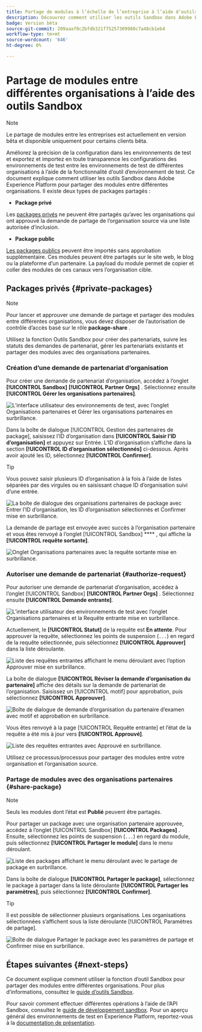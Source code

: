 ```yaml
---
title: Partage de modules à l’échelle de l’entreprise à l’aide d’outils Sandbox
description: Découvrez comment utiliser les outils Sandbox dans Adobe Experience Platform pour partager des modules entre différentes organisations.
badge: Version bêta
source-git-commit: 209aaaf0c2bfdb321f75257309980c7a48cb1eb4
workflow-type: tm+mt
source-wordcount: '646'
ht-degree: 0%

---
```


# Partage de modules entre différentes organisations à l’aide des outils Sandbox

>[!NOTE]
>
>Le partage de modules entre les entreprises est actuellement en version bêta et disponible uniquement pour certains clients bêta.

Améliorez la précision de la configuration dans les environnements de test et exportez et importez en toute transparence les configurations des environnements de test entre les environnements de test de différentes organisations à l’aide de la fonctionnalité d’outil d’environnement de test. Ce document explique comment utiliser les outils Sandbox dans Adobe Experience Platform pour partager des modules entre différentes organisations. Il existe deux types de packages partagés :

- **Package privé**

Les [packages privés](#private-packages) ne peuvent être partagés qu’avec les organisations qui ont approuvé la demande de partage de l’organisation source via une liste autorisée d’inclusion.

- **Package public**

[Les packages publics](./sandbox-tooling.md/#export-and-import-an-entire-sandbox) peuvent être importés sans approbation supplémentaire. Ces modules peuvent être partagés sur le site web, le blog ou la plateforme d’un partenaire. La payload du module permet de copier et coller des modules de ces canaux vers l’organisation cible.

## Packages privés {#private-packages}

>[!NOTE]
>
>Pour lancer et approuver une demande de partage et partager des modules entre différentes organisations, vous devez disposer de l’autorisation de contrôle d’accès basé sur le rôle **package-share** .

Utilisez la fonction Outils Sandbox pour créer des partenariats, suivre les statuts des demandes de partenariat, gérer les partenariats existants et partager des modules avec des organisations partenaires.

### Création d’une demande de partenariat d’organisation

Pour créer une demande de partenariat d’organisation, accédez à l’onglet **[!UICONTROL Sandbox]** **[!UICONTROL Partner Orgs]** . Sélectionnez ensuite **[!UICONTROL Gérer les organisations partenaires]**.

![L’interface utilisateur des environnements de test, avec l’onglet Organisations partenaires et Gérer les organisations partenaires en surbrillance.](../images/ui/sandbox-tooling/private-manage-partner-orgs.png)

Dans la boîte de dialogue [!UICONTROL Gestion des partenaires de package], saisissez l’ID d’organisation dans **[!UICONTROL Saisir l’ID d’organisation]** et appuyez sur Entrée. L’ID d’organisation s’affiche dans la section **[!UICONTROL ID d’organisation sélectionnés]** ci-dessous. Après avoir ajouté les ID, sélectionnez **[!UICONTROL Confirmer]**.

>[!TIP]
>
>Vous pouvez saisir plusieurs ID d’organisation à la fois à l’aide de listes séparées par des virgules ou en saisissant chaque ID d’organisation suivi d’une entrée.

![La boîte de dialogue des organisations partenaires de package avec Entrer l’ID d’organisation, les ID d’organisation sélectionnés et Confirmer mise en surbrillance.](../images/ui/sandbox-tooling/private-enter-org-id.png)

La demande de partage est envoyée avec succès à l’organisation partenaire et vous êtes renvoyé à l’onglet [!UICONTROL Sandbox] **** , qui affiche la **[!UICONTROL requête sortante]**.

![Onglet Organisations partenaires avec la requête sortante mise en surbrillance.](../images/ui/sandbox-tooling/private-outgoing-request.png)

### Autoriser une demande de partenariat {#authorize-request}

Pour autoriser une demande de partenariat d’organisation, accédez à l’onglet [!UICONTROL Sandbox] **[!UICONTROL Partner Orgs]** . Sélectionnez ensuite **[!UICONTROL Demande entrante]**.

![L’interface utilisateur des environnements de test avec l’onglet Organisations partenaires et la Requête entrante mise en surbrillance.](../images/ui/sandbox-tooling/private-authorise-partner-org.png)

Actuellement, le **[!UICONTROL Statut]** de la requête est **En attente**. Pour approuver la requête, sélectionnez les points de suspension (`...`) en regard de la requête sélectionnée, puis sélectionnez **[!UICONTROL Approuver]** dans la liste déroulante.

![ Liste des requêtes entrantes affichant le menu déroulant avec l’option Approuver mise en surbrillance.](../images/ui/sandbox-tooling/private-approve-partner-org.png)

La boîte de dialogue **[!UICONTROL Réviser la demande d’organisation du partenaire]** affiche des détails sur la demande de partenariat de l’organisation. Saisissez un [!UICONTROL motif] pour approbation, puis sélectionnez **[!UICONTROL Approuver]**.

![ Boîte de dialogue de demande d’organisation du partenaire d’examen avec motif et approbation en surbrillance.](../images/ui/sandbox-tooling/private-approval-partner-org.png)

Vous êtes renvoyé à la page [!UICONTROL Requête entrante] et l’état de la requête a été mis à jour vers **[!UICONTROL Approuvé]**.

![Liste des requêtes entrantes avec Approuvé en surbrillance.](../images/ui/sandbox-tooling/private-approved-partner-org.png)

Utilisez ce processus/processus pour partager des modules entre votre organisation et l’organisation source.

### Partage de modules avec des organisations partenaires {#share-package}

>[!NOTE]
>
>Seuls les modules dont l’état est **Publié** peuvent être partagés.

Pour partager un package avec une organisation partenaire approuvée, accédez à l’onglet [!UICONTROL Sandbox] **[!UICONTROL Packages]** . Ensuite, sélectionnez les points de suspension (`...`) en regard du module, puis sélectionnez **[!UICONTROL Partager le module]** dans le menu déroulant.

![Liste des packages affichant le menu déroulant avec le partage de package en surbrillance.](../images/ui/sandbox-tooling/private-share-package.png)

Dans la boîte de dialogue **[!UICONTROL Partager le package]**, sélectionnez le package à partager dans la liste déroulante **[!UICONTROL Partager les paramètres]**, puis sélectionnez **[!UICONTROL Confirmer]**.

>[!TIP]
>
>Il est possible de sélectionner plusieurs organisations. Les organisations sélectionnées s’affichent sous la liste déroulante [!UICONTROL Paramètres de partage].

![Boîte de dialogue Partager le package avec les paramètres de partage et Confirmer mise en surbrillance.](../images/ui/sandbox-tooling/private-share-package-confirm.png)

## Étapes suivantes {#next-steps}

Ce document explique comment utiliser la fonction d’outil Sandbox pour partager des modules entre différentes organisations. Pour plus d’informations, consultez le [guide d’outils Sandbox](../ui/sandbox-tooling.md).

Pour savoir comment effectuer différentes opérations à l’aide de l’API Sandbox, consultez le [guide de développement sandbox](../api/getting-started.md). Pour un aperçu général des environnements de test en Experience Platform, reportez-vous à la [documentation de présentation](../home.md).
